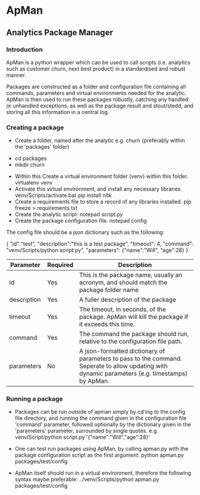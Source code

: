 # ApMan
## Analytics Package Manager

### Introduction
ApMan is a python wrapper which can be used to call scripts (i.e. analytics such as customer churn, next best product) in a standardised and robust manner. 

Packages are constructed as a folder and configuration file containing all commands, parameters and virtual environments needed for the analytic. ApMan is then used to run these packages robustly, catching any handled or unhandled exceptions, as well as the package result and stout/stedd, and storing all this information in a central log.

### Creating a package

* Create a folder, named after the analytic e.g. churn (preferably within the 'packages' folder)

- cd packages
- mkdir churn

* Within this Create a virtual environment folder (venv) within this folder.
	virtualenv venv
* Activate this virtual environment, and install any necessary libraries.
	venv/Scripts/activate.bat
	pip install nltk
* Create a requirements file to store a record of any libraries installed.
	pip freeze > requirements.txt
* Create the analytic script:
	notepad script.py
* Create the package configuration file.
	notepad config

The config file should be a json dictionary such as the following:

{
    "id":"test",
    "description":"this is a test package",
    "timeout": 4,
    "command": "venv/Scripts/python script.py",
    "parameters": {"name":"Will", "age":28}
}

Parameter | Required | Description
----------|---------|-------------------------------
id | Yes | This is the package name, usually an acronym, and should match the package folder name
description | Yes | A fuller description of the package
timeout | Yes | The timeout, in seconds, of the package. ApMan will kill the package if it exceeds this time.
command | Yes | The command the package should run, relative to the configuration file path.
parameters | No | A json-formatted dictionary of parameters to pass to the command. Seperate to allow updating with dynamic parameters (e.g. timestamps) by ApMan.

### Running a package

* Packages can be run outside of apman simply by cd'ing to the config file directory, and running the command given in the configuration file 'command' parameter, followed optionally by the dictionary given in the 'parameters' parameter, surrounded by single quotes. e.g.
	venv/Script/python script.py '{"name":"Will","age":28}'

* One can test run packages using ApMan, by calling apman.py with the package configuration script as the first argument:
	python apman.py packages/test/config
* ApMan itself should run in a virtual environment, therefore the following syntax maybe preferable:
	../venv/Scripts/python apman.py packages/test/config